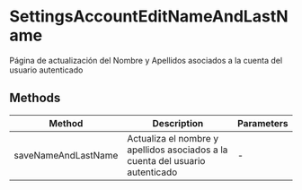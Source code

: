 # SettingsAccountEditNameAndLastName

Página de actualización del Nombre y Apellidos asociados a la cuenta del usuario autenticado

## Methods

<!-- @vuese:SettingsAccountEditNameAndLastName:methods:start -->
|Method|Description|Parameters|
|---|---|---|
|saveNameAndLastName|Actualiza el nombre y apellidos asociados a la cuenta del usuario autenticado|-|

<!-- @vuese:SettingsAccountEditNameAndLastName:methods:end -->


